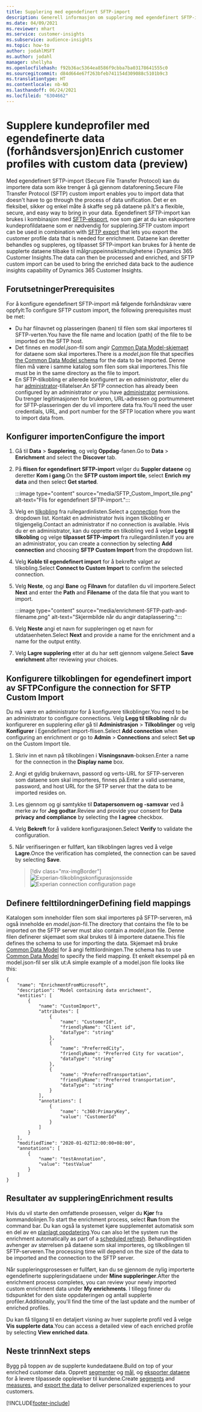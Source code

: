 ```yaml
---
title: Supplering med egendefinert SFTP-import
description: Generell informasjon om supplering med egendefinert SFTP-import.
ms.date: 04/09/2021
ms.reviewer: mhart
ms.service: customer-insights
ms.subservice: audience-insights
ms.topic: how-to
author: jodahlMSFT
ms.author: jodahl
manager: shellyha
ms.openlocfilehash: f92b36ac5364ea8586f9cbba7ba03178641555c0
ms.sourcegitcommit: d84d664e67f263bfeb741154d309088c5101b9c3
ms.translationtype: HT
ms.contentlocale: nb-NO
ms.lasthandoff: 06/24/2021
ms.locfileid: "6304662"
---
```

# <a name="enrich-customer-profiles-with-custom-data-preview"></a><span data-ttu-id="1c46c-103">Supplere kundeprofiler med egendefinerte data (forhåndsversjon)</span><span class="sxs-lookup"><span data-stu-id="1c46c-103">Enrich customer profiles with custom data (preview)</span></span>

<span data-ttu-id="1c46c-104">Med egendefinert SFTP-import (Secure File Transfer Protocol) kan du importere data som ikke trenger å gå gjennom dataforening.</span><span class="sxs-lookup"><span data-stu-id="1c46c-104">Secure File Transfer Protocol (SFTP) custom import enables you to import data that doesn't have to go through the process of data unification.</span></span> <span data-ttu-id="1c46c-105">Det er en fleksibel, sikker og enkel måte å skaffe seg på dataene på.</span><span class="sxs-lookup"><span data-stu-id="1c46c-105">It's a flexible, secure, and easy way to bring in your data.</span></span> <span data-ttu-id="1c46c-106">Egendefinert SFTP-import kan brukes i kombinasjon med [SFTP-eksport](export-sftp.md), noe som gjør at du kan eskportere kundeprofildataene som er nødvendig for supplering.</span><span class="sxs-lookup"><span data-stu-id="1c46c-106">SFTP custom import can be used in combination with [SFTP export](export-sftp.md) that lets you export the customer profile data that is needed for enrichment.</span></span> <span data-ttu-id="1c46c-107">Dataene kan deretter behandles og suppleres, og tilpasset SFTP-import kan brukes for å hente de supplerte dataene tilbake til målgruppeinnsiktsmulighetene i Dynamics 365 Customer Insights.</span><span class="sxs-lookup"><span data-stu-id="1c46c-107">The data can then be processed and enriched, and SFTP custom import can be used to bring the enriched data back to the audience insights capability of Dynamics 365 Customer Insights.</span></span>

## <a name="prerequisites"></a><span data-ttu-id="1c46c-108">Forutsetninger</span><span class="sxs-lookup"><span data-stu-id="1c46c-108">Prerequisites</span></span>

<span data-ttu-id="1c46c-109">For å konfigure egendefinert SFTP-import må følgende forhåndskrav være oppfylt:</span><span class="sxs-lookup"><span data-stu-id="1c46c-109">To configure SFTP custom import, the following prerequisites must be met:</span></span>

- <span data-ttu-id="1c46c-110">Du har filnavnet og plasseringen (banen) til filen som skal importeres til SFTP-verten.</span><span class="sxs-lookup"><span data-stu-id="1c46c-110">You have the file name and location (path) of the file to be imported on the SFTP host.</span></span>
- <span data-ttu-id="1c46c-111">Det finnes en *model.json*-fil som angir [Common Data Model-skjemaet](/common-data-model/) for dataene som skal importeres.</span><span class="sxs-lookup"><span data-stu-id="1c46c-111">There is a *model.json* file that specifies [the Common Data Model schema](/common-data-model/) for the data to be imported.</span></span> <span data-ttu-id="1c46c-112">Denne filen må være i samme katalog som filen som skal importeres.</span><span class="sxs-lookup"><span data-stu-id="1c46c-112">This file must be in the same directory as the file to import.</span></span>
- <span data-ttu-id="1c46c-113">En SFTP-tilkobling er allerede konfigurert av en *administrator*, eller du har [administrator](permissions.md#administrator)-tillatelser.</span><span class="sxs-lookup"><span data-stu-id="1c46c-113">An SFTP connection has already been configured by an administrator *or* you have [administrator](permissions.md#administrator) permissions.</span></span> <span data-ttu-id="1c46c-114">Du trenger legitimasjonen for brukeren, URL-adressen og portnummeret for SFTP-plasseringen der du vil importere data fra.</span><span class="sxs-lookup"><span data-stu-id="1c46c-114">You'll need the user credentials, URL, and port number for the SFTP location where you want to import data from.</span></span>


## <a name="configure-the-import"></a><span data-ttu-id="1c46c-115">Konfigurer importen</span><span class="sxs-lookup"><span data-stu-id="1c46c-115">Configure the import</span></span>

1. <span data-ttu-id="1c46c-116">Gå til **Data** > **Supplering**, og velg **Oppdag**-fanen.</span><span class="sxs-lookup"><span data-stu-id="1c46c-116">Go to **Data** > **Enrichment** and select the **Discover** tab.</span></span>

1. <span data-ttu-id="1c46c-117">På **flisen for egendefinert SFTP-import** velger du **Suppler dataene** og deretter **Kom i gang**.</span><span class="sxs-lookup"><span data-stu-id="1c46c-117">On the **SFTP custom import tile**, select **Enrich my data** and then select **Get started**.</span></span>

   :::image type="content" source="media/SFTP_Custom_Import_tile.png" alt-text="Flis for egendefinert SFTP-import.":::

1. <span data-ttu-id="1c46c-119">Velg en [tilkobling](connections.md) fra rullegardinlisten.</span><span class="sxs-lookup"><span data-stu-id="1c46c-119">Select a [connection](connections.md) from the dropdown list.</span></span> <span data-ttu-id="1c46c-120">Kontakt en administrator hvis ingen tilkobling er tilgjengelig.</span><span class="sxs-lookup"><span data-stu-id="1c46c-120">Contact an administrator if no connection is available.</span></span> <span data-ttu-id="1c46c-121">Hvis du er en administrator, kan du opprette en tilkobling ved å velge **Legg til tilkobling** og velge **tilpasset SFTP-import** fra rullegardinlisten.</span><span class="sxs-lookup"><span data-stu-id="1c46c-121">If you are an administrator, you can create a connection by selecting **Add connection** and choosing **SFTP Custom Import** from the dropdown list.</span></span>

1. <span data-ttu-id="1c46c-122">Velg **Koble til egendefinert import** for å bekrefte valget av tilkobling.</span><span class="sxs-lookup"><span data-stu-id="1c46c-122">Select **Connect to Custom Import** to confirm the selected connection.</span></span>

1.  <span data-ttu-id="1c46c-123">Velg **Neste**, og angi **Bane** og **Filnavn** for datafilen du vil importere.</span><span class="sxs-lookup"><span data-stu-id="1c46c-123">Select **Next** and enter the **Path** and **Filename** of the data file that you want to import.</span></span>

    :::image type="content" source="media/enrichment-SFTP-path-and-filename.png" alt-text="Skjermbilde når du angir dataplassering.":::

1. <span data-ttu-id="1c46c-125">Velg **Neste** angi et navn for suppleringen og et navn for utdataenheten.</span><span class="sxs-lookup"><span data-stu-id="1c46c-125">Select **Next** and provide a name for the enrichment and a name for the output entity.</span></span> 

1. <span data-ttu-id="1c46c-126">Velg **Lagre supplering** etter at du har sett gjennom valgene.</span><span class="sxs-lookup"><span data-stu-id="1c46c-126">Select **Save enrichment** after reviewing your choices.</span></span>

## <a name="configure-the-connection-for-sftp-custom-import"></a><span data-ttu-id="1c46c-127">Konfigurere tilkoblingen for egendefinert import av SFTP</span><span class="sxs-lookup"><span data-stu-id="1c46c-127">Configure the connection for SFTP Custom Import</span></span> 

<span data-ttu-id="1c46c-128">Du må være en administrator for å konfigurere tilkoblinger.</span><span class="sxs-lookup"><span data-stu-id="1c46c-128">You need to be an administrator to configure connections.</span></span> <span data-ttu-id="1c46c-129">Velg **Legg til tilkobling** når du konfigurerer en supplering *eller* gå til **Administrasjon** > **Tilkoblinger** og velg **Konfigurer** i Egendefinert import-flisen.</span><span class="sxs-lookup"><span data-stu-id="1c46c-129">Select **Add connection** when configuring an enrichment *or* go to **Admin** > **Connections** and select **Set up** on the Custom Import tile.</span></span>

1. <span data-ttu-id="1c46c-130">Skriv inn et navn på tilkoblingen i **Visningsnavn**-boksen.</span><span class="sxs-lookup"><span data-stu-id="1c46c-130">Enter a name for the connection in the **Display name** box.</span></span>

1. <span data-ttu-id="1c46c-131">Angi et gyldig brukernavn, passord og verts-URL for SFTP-serveren som dataene som skal importeres, finnes på.</span><span class="sxs-lookup"><span data-stu-id="1c46c-131">Enter a valid username, password, and host URL for the SFTP server that the data to be imported resides on.</span></span>

1. <span data-ttu-id="1c46c-132">Les gjennom og gi samtykke til **Datapersonvern og -samsvar** ved å merke av for **Jeg godtar**.</span><span class="sxs-lookup"><span data-stu-id="1c46c-132">Review and provide your consent for **Data privacy and compliance** by selecting the **I agree** checkbox.</span></span>

1. <span data-ttu-id="1c46c-133">Velg **Bekreft** for å validere konfigurasjonen.</span><span class="sxs-lookup"><span data-stu-id="1c46c-133">Select **Verify** to validate the configuration.</span></span>

1. <span data-ttu-id="1c46c-134">Når verifiseringen er fullført, kan tilkoblingen lagres ved å velge **Lagre**.</span><span class="sxs-lookup"><span data-stu-id="1c46c-134">Once the verification has completed, the connection can be saved by selecting **Save**.</span></span>

   > [!div class="mx-imgBorder"]
   > <span data-ttu-id="1c46c-135">![Experian-tilkoblingskonfigurasjonsside](media/enrichment-SFTP-connection.png "Experian-tilkoblingskonfigurasjonsside")</span><span class="sxs-lookup"><span data-stu-id="1c46c-135">![Experian connection configuration page](media/enrichment-SFTP-connection.png "Experian connection configuration page")</span></span>


## <a name="defining-field-mappings"></a><span data-ttu-id="1c46c-136">Definere felttilordninger</span><span class="sxs-lookup"><span data-stu-id="1c46c-136">Defining field mappings</span></span> 

<span data-ttu-id="1c46c-137">Katalogen som inneholder filen som skal importeres på SFTP-serveren, må også inneholde en *model.json*-fil.</span><span class="sxs-lookup"><span data-stu-id="1c46c-137">The directory that contains the file to be imported on the SFTP server must also contain a *model.json* file.</span></span> <span data-ttu-id="1c46c-138">Denne filen definerer skjemaet som skal brukes til å importere dataene.</span><span class="sxs-lookup"><span data-stu-id="1c46c-138">This file defines the schema to use for importing the data.</span></span> <span data-ttu-id="1c46c-139">Skjemaet må bruke [Common Data Model](/common-data-model/) for å angi felttilordningen.</span><span class="sxs-lookup"><span data-stu-id="1c46c-139">The schema has to use [Common Data Model](/common-data-model/) to specify the field mapping.</span></span> <span data-ttu-id="1c46c-140">Et enkelt eksempel på en model.json-fil ser slik ut:</span><span class="sxs-lookup"><span data-stu-id="1c46c-140">A simple example of a model.json file looks like this:</span></span>

```
{
    "name": "EnrichmentFromMicrosoft",
    "description": "Model containing data enrichment",
    "entities": [
        {
            "name": "CustomImport",
            "attributes": [
                {
                    "name": "CustomerId",
                    "friendlyName": "Client id",
                    "dataType": "string"
                },
                {
                    "name": "PreferredCity",
                    "friendlyName": "Preferred City for vacation",
                    "dataType": "string"
                },
                {
                    "name": "PreferredTransportation",
                    "friendlyName": "Preferred transportation",
                    "dataType": "string"
                }
            ],
            "annotations": [
                {
                    "name": "c360:PrimaryKey",
                    "value": "CustomerId"
                }
            ]
        }
    ],
    "modifiedTime": "2020-01-02T12:00:00+08:00",
    "annotations": [
        {
            "name": "testAnnotation",
            "value": "testValue"
        }
    ]
}
```

## <a name="enrichment-results"></a><span data-ttu-id="1c46c-141">Resultater av supplering</span><span class="sxs-lookup"><span data-stu-id="1c46c-141">Enrichment results</span></span>

<span data-ttu-id="1c46c-142">Hvis du vil starte den omfattende prosessen, velger du **Kjør** fra kommandolinjen.</span><span class="sxs-lookup"><span data-stu-id="1c46c-142">To start the enrichment process, select **Run** from the command bar.</span></span> <span data-ttu-id="1c46c-143">Du kan også la systemet kjøre supplementet automatisk som en del av en [planlagt oppdatering](system.md#schedule-tab).</span><span class="sxs-lookup"><span data-stu-id="1c46c-143">You can also let the system run the enrichment automatically as part of a [scheduled refresh](system.md#schedule-tab).</span></span> <span data-ttu-id="1c46c-144">Behandlingstiden avhenger av størrelsen på dataene som skal importeres, og tilkoblingen til SFTP-serveren.</span><span class="sxs-lookup"><span data-stu-id="1c46c-144">The processing time will depend on the size of the data to be imported and the connection to the SFTP server.</span></span>

<span data-ttu-id="1c46c-145">Når suppleringsprosessen er fullført, kan du se gjennom de nylig importerte egendefinerte suppleringsdataene under **Mine suppleringer**.</span><span class="sxs-lookup"><span data-stu-id="1c46c-145">After the enrichment process completes, you can review your newly imported custom enrichment data under **My enrichments**.</span></span> <span data-ttu-id="1c46c-146">I tillegg finner du tidspunktet for den siste oppdateringen og antall supplerte profiler.</span><span class="sxs-lookup"><span data-stu-id="1c46c-146">Additionally, you'll find the time of the last update and the number of enriched profiles.</span></span>

<span data-ttu-id="1c46c-147">Du kan få tilgang til en detaljert visning av hver supplerte profil ved å velge **Vis supplerte data**.</span><span class="sxs-lookup"><span data-stu-id="1c46c-147">You can access a detailed view of each enriched profile by selecting **View enriched data**.</span></span>

## <a name="next-steps"></a><span data-ttu-id="1c46c-148">Neste trinn</span><span class="sxs-lookup"><span data-stu-id="1c46c-148">Next steps</span></span>

<span data-ttu-id="1c46c-149">Bygg på toppen av de supplerte kundedataene.</span><span class="sxs-lookup"><span data-stu-id="1c46c-149">Build on top of your enriched customer data.</span></span> <span data-ttu-id="1c46c-150">Opprett [segmenter](segments.md) og [mål](measures.md), og [eksporter dataene](export-destinations.md) for å levere tilpassede opplevelser til kundene.</span><span class="sxs-lookup"><span data-stu-id="1c46c-150">Create [segments](segments.md) and [measures](measures.md), and [export the data](export-destinations.md) to deliver personalized experiences to your customers.</span></span>

[!INCLUDE[footer-include](../includes/footer-banner.md)]
